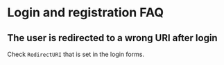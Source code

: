 # Login and registration FAQ

## The user is redirected to a wrong URI after login

Check `RedirectURI` that is set in the login forms.
